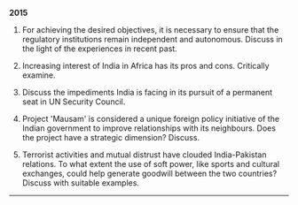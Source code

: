 **2015**

1. For achieving the desired objectives, it is necessary to ensure that the regulatory institutions remain independent and autonomous. Discuss in the light of the experiences in recent past.

2. Increasing interest of India in Africa has its pros and cons. Critically examine.

3. Discuss the impediments India is facing in its pursuit of a permanent seat in UN Security Council.

4. Project 'Mausam' is considered a unique foreign policy initiative of the Indian government to improve relationships with its neighbours. Does the project have a strategic dimension? Discuss.

5. Terrorist activities and mutual distrust have clouded India-Pakistan relations. To what extent the use of soft power, like sports and cultural exchanges, could help generate goodwill between the two countries? Discuss with suitable examples.

---